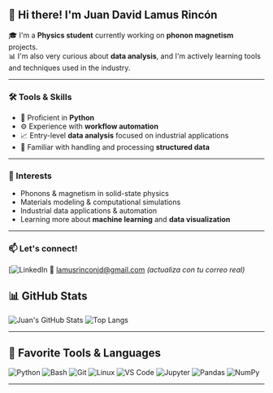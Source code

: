 ## 👋 Hi there! I'm **Juan David Lamus Rincón**

🎓 I'm a **Physics student** currently working on **phonon magnetism** projects.  
📊 I'm also very curious about **data analysis**, and I'm actively learning tools and techniques used in the industry.

---

### 🛠️ Tools & Skills

- 🐍 Proficient in **Python**
- ⚙️ Experience with **workflow automation**
- 📈 Entry-level **data analysis** focused on industrial applications
- 🧰 Familiar with handling and processing **structured data**

---

### 🚀 Interests

- Phonons & magnetism in solid-state physics
- Materials modeling & computational simulations
- Industrial data applications & automation
- Learning more about **machine learning** and **data visualization**

---

### 📫 Let's connect!

[![LinkedIn](www.linkedin.com/in/juan-david-lamus-rincon-15112136b)
📧 lamusrinconjd@gmail.com *(actualiza con tu correo real)*

## 📊 GitHub Stats

![Juan's GitHub Stats](https://github-readme-stats.vercel.app/api?username=JDLRPHY22&show_icons=true&theme=tokyonight)
![Top Langs](https://github-readme-stats.vercel.app/api/top-langs/?username=JDLRPHY22&layout=compact&theme=tokyonight)

---

## 🧰 Favorite Tools & Languages

![Python](https://img.shields.io/badge/Python-3776AB?style=for-the-badge&logo=python&logoColor=white)
![Bash](https://img.shields.io/badge/Bash-121011?style=for-the-badge&logo=gnu-bash&logoColor=white)
![Git](https://img.shields.io/badge/Git-F05032?style=for-the-badge&logo=git&logoColor=white)
![Linux](https://img.shields.io/badge/Linux-FCC624?style=for-the-badge&logo=linux&logoColor=black)
![VS Code](https://img.shields.io/badge/VS_Code-007ACC?style=for-the-badge&logo=visual-studio-code&logoColor=white)
![Jupyter](https://img.shields.io/badge/Jupyter-F37626?style=for-the-badge&logo=jupyter&logoColor=white)
![Pandas](https://img.shields.io/badge/Pandas-150458?style=for-the-badge&logo=pandas&logoColor=white)
![NumPy](https://img.shields.io/badge/Numpy-013243?style=for-the-badge&logo=numpy&logoColor=white)

---



<!--
**JDLR22PHY/JDLR22PHY** is a ✨ _special_ ✨ repository because its `README.md` (this file) appears on your GitHub profile.

Here are some ideas to get you started:

- 🔭 I’m currently working on ...
- 🌱 I’m currently learning ...
- 👯 I’m looking to collaborate on ...
- 🤔 I’m looking for help with ...
- 💬 Ask me about ...
- 📫 How to reach me: ...
- 😄 Pronouns: ...
- ⚡ Fun fact: ...
-->

